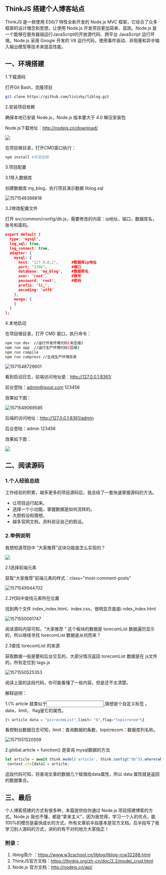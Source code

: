 ## ThinkJS 搭建个人博客站点

ThinkJS 是一款使用 ES6/7 特性全新开发的 Node.js MVC 框架，它综合了众多框架的设计理念和思想，让使用 Node.js 开发项目更加简单、高效。Node.js 是一个能够在服务器端运行JavaScript的开放源代码、跨平台 JavaScript 运行环境。Node.js 采用 Google 开发的 V8 运行代码，使用事件驱动、非阻塞和异步输入输出模型等技术来提高性能。



## 一、环境搭建

1.下载源码

打开Git Bash，克隆项目

```bash
git clone https://github.com/livisky/liblog.git
```

2.安装项目依赖

确保本地已安装 Node.js，Node.js 版本要大于 4.0 解压安装包 

Node.js下载地址：<http://nodejs.cn/download/> 

![](thinkjs_images\1.png)

在项目根目录，打开CMD窗口执行：

```bash
npm install #安装依赖
```

3.项目配置

3.1导入数据库

创建数据库 my_blog，执行项目演示数据 liblog.sql 

![1571548386818](thinkjs_images\2.png)

3.2修改配置文件

打开 src/common/config/db.js，需要修改的内容：ip地址，端口，数据库名，账号和密码。

```json
export default {
  type: 'mysql',
  log_sql: true,
  log_connect: true,
  adapter: {
    mysql: {
      host: '127.0.0.1',      #数据库ip地址
      port: '3306',           #端口
      database: 'my_blog',    #数据库名
      user: 'root',           #账号
      password: 'root',       #密码
      prefix: 'li_',
      encoding: 'utf8'
    },
    mongo: {
    }
  }
};
```

4.本地启动

在项目根目录，打开 CMD 窗口，执行命令：

```bash
npm run dev  //运行开发环境代码(未压缩)
npm run app  //运行生产环境代码(压缩)
npm run compile
npm run compress //生成生产环境目录
```

![1571548729601](thinkjs_images\3.png)

看到启动日志，前端访问地址是：<http://127.0.0.1:8361/> 

前台登陆：admin@jsout.com 123456 

效果如下图：

![1571549069585](thinkjs_images\4.png)

后端的访问地址：<http://127.0.0.1:8361/admin> 

后台登陆：admin 123456 

效果如下图：

![](thinkjs_images\5.png)

## 二、阅读源码

### 1.个人经验总结

工作经验的积累，越多更多的项目源码后，我总结了一套快速掌握源码的方法。

- 让项目运行起来。
- 选择一个小功能，掌握数据是如何流转的。
- 大胆假设和猜想。
- 越多官网文档，资料验证自己的假设。

### 2.举例说明

我想知道项目中 “大家推荐”这块功能是怎么实现的？

![](thinkjs_images\6.png)

2.1选择前端元素

获取“大家推荐”前端元素的样式：class="most-comment-posts" 

![1571549944702](thinkjs_images\7.png)

2.2代码中查找元素所在位置

找到两个文件 index_index.html，index.css，很明显页面是i ndex_index.html

![1571550061747](thinkjs_images\8.png)

阅读源码内容可知，“大家推荐 ” 这个板块的数据是 torecomList 数据遍历显示的，所以继续寻找 torecomList  数据是从何而来？

2.3查找 torecomList 的来源

获取数据一般是要和后台交互的，大部分情况返回 torecomList 数据是在 js文件的，所有定位到 tags.js

![1571550525353](thinkjs_images\9.png)

阅读上面的这段代码，你可能看懂了一些内容，但是还不太清楚。

解释说明：

1.{% article 就类似于<input>,猜想是个自定义标签 。 data，limit， flag是它的属性。

```javascript
{% article data = "picrecomList",limit= "6",flag="topicrecom"%} 
```

看控制台数据日志可知，limit：查询数据的条数，topicrecom：数据库列名称。

![1571551520559](thinkjs_images\10.png)

2.global.article = function() 是查询 mysql数据的方法

```javascript
let article = await think.model('article', think.config("db")).where(where).limit(limit).order(type).select(); #查询数据
 context.ctx[data] = article;
```

这段代码可知，将查询文章的数据几个赋值给data属性，所以 data 属性就是返回的数据集合。

## 三、最后

个人博客搭建的方式有很多种，本篇提供给你通过 Node.js 项目搭建博客的方式。Node.js 我也不懂，都是“拿来主义”，因为我觉得，学习一个人的优点，能100%的模仿是最快成长的方式。所有文章前半段基本是官方文档，后半段写了我学习别人源码的方式，讲的的有不对的地方大家指正！



### 附录：

1. liblog简介 ：<https://www.w3cschool.cn/liblog/liblog-rcw32288.html> 
2. ThinkJS官方文档：<https://thinkjs.org/zh-cn/doc/2.2/model_crud.html> 
3. Node.js 官方文档：<http://nodejs.cn/api/> 